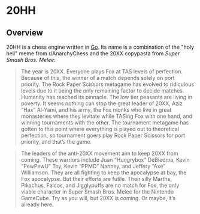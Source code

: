 # 20HH

## Overview
20HH is a chess engine written in [Go](https://go.dev). Its name is a combination of the "holy hell" meme from r/AnarchyChess and the 20XX copypasta from *Super Smash Bros. Melee*:
> The year is 20XX. Everyone plays Fox at TAS levels of perfection. Because of this, the winner of a match depends solely on port priority. The Rock Paper Scissors metagame has evolved to ridiculous levels due to it being the only remaining factor to decide matches. Humanity has reached its pinnacle. The low tier peasants are living in poverty. It seems nothing can stop the great leader of 20XX, Aziz “Hax” Al-Yami, and his army, the Fox monks who live in great monasteries where they levitate while TASing Fox with one hand, and winning tournaments with the other. The tournament metagame has gotten to this point where everything is played out to theoretical perfection, so tournament goers play Rock Paper Scissors for port priority, and that’s the game.

> The leaders of the anti-20XX movement aim to keep 20XX from coming. These warriors include Juan “Hungrybox” DeBiedma, Kevin “PewPewU” Toy, Kevin “PPMD” Nanney, and Jeffery “Axe” Williamson. They are all fighting to keep the apocalypse at bay, the Fox apocalypse. But their efforts are futile. Their silly Marths, Pikachus, Falcos, and Jigglypuffs are no match for Fox, the only viable character in Super Smash Bros. Melee for the Nintendo GameCube. Try as you will, but 20XX is coming. Or maybe, it’s already here.


